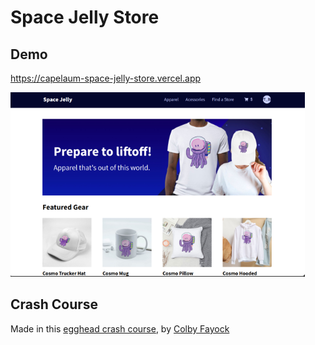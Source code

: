 # Space Jelly Store

## Demo

https://capelaum-space-jelly-store.vercel.app

<img src=".github/space-jelly-store.png" />

## Crash Course

Made in this [egghead crash course](https://egghead.io/courses/ecommerce-product-management-storefront-with-graphcms-snipcart-next-js-13cc0534), by [Colby Fayock](https://egghead.io/q/resources-by-colby-fayock)
